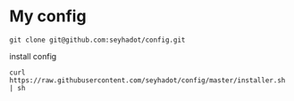 # My config

	git clone git@github.com:seyhadot/config.git

install config

	curl https://raw.githubusercontent.com/seyhadot/config/master/installer.sh | sh

